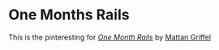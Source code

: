 # One Months Rails

This is the pinteresting for 
[*One Month Rails*](http://onemonthrails.com)
by [Mattan Griffel](http://mattangriffel.com)